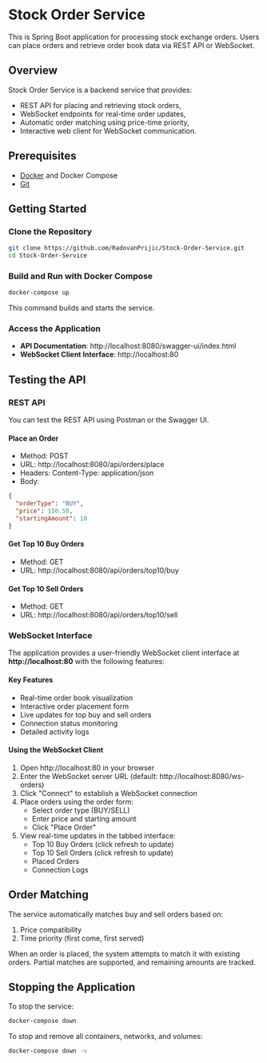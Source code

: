# Stock Order Service

This is Spring Boot application for processing stock exchange orders.
Users can place orders and retrieve order book data via REST API or WebSocket.

## Overview

Stock Order Service is a backend service that provides:
- REST API for placing and retrieving stock orders,
- WebSocket endpoints for real-time order updates,
- Automatic order matching using price-time priority,
- Interactive web client for WebSocket communication.

## Prerequisites

- [Docker](https://www.docker.com/get-started) and Docker Compose
- [Git](https://git-scm.com/downloads)

## Getting Started

### Clone the Repository

```bash
git clone https://github.com/RadovanPrijic/Stock-Order-Service.git
cd Stock-Order-Service
```

### Build and Run with Docker Compose

```bash
docker-compose up
```

This command builds and starts the service.

### Access the Application

- **API Documentation**: http://localhost:8080/swagger-ui/index.html
- **WebSocket Client Interface**: http://localhost:80

## Testing the API

### REST API

You can test the REST API using Postman or the Swagger UI.

#### Place an Order

- Method: POST
- URL: http://localhost:8080/api/orders/place
- Headers: Content-Type: application/json
- Body:
```json
{
  "orderType": "BUY",
  "price": 150.50,
  "startingAmount": 10
}
```

#### Get Top 10 Buy Orders

- Method: GET
- URL: http://localhost:8080/api/orders/top10/buy

#### Get Top 10 Sell Orders

- Method: GET
- URL: http://localhost:8080/api/orders/top10/sell

### WebSocket Interface

The application provides a user-friendly WebSocket client interface at **http://localhost:80** with the following features:

#### Key Features

- Real-time order book visualization
- Interactive order placement form
- Live updates for top buy and sell orders
- Connection status monitoring
- Detailed activity logs

#### Using the WebSocket Client

1. Open http://localhost:80 in your browser
2. Enter the WebSocket server URL (default: http://localhost:8080/ws-orders)
3. Click "Connect" to establish a WebSocket connection
4. Place orders using the order form:
   - Select order type (BUY/SELL)
   - Enter price and starting amount
   - Click "Place Order"
5. View real-time updates in the tabbed interface:
   - Top 10 Buy Orders (click refresh to update)
   - Top 10 Sell Orders (click refresh to update)
   - Placed Orders
   - Connection Logs

## Order Matching

The service automatically matches buy and sell orders based on:
1. Price compatibility
2. Time priority (first come, first served)

When an order is placed, the system attempts to match it with existing orders. Partial matches are supported, and remaining amounts are tracked.

## Stopping the Application

To stop the service:

```bash
docker-compose down
```

To stop and remove all containers, networks, and volumes:

```bash
docker-compose down -v
```
